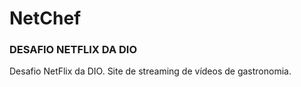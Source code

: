 # NetChef

### DESAFIO NETFLIX DA DIO
Desafio NetFlix da DIO.
Site de streaming de vídeos de gastronomia.

